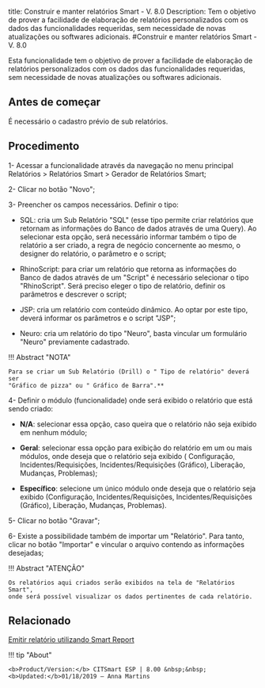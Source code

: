 title: Construir e manter relatórios Smart - V. 8.0
Description: Tem o objetivo de prover a facilidade de elaboração de relatórios personalizados com os dados das funcionalidades requeridas, sem necessidade de novas atualizações ou softwares adicionais.
#Construir e manter relatórios Smart - V. 8.0

Esta funcionalidade tem o objetivo de prover a facilidade de elaboração de
relatórios personalizados com os dados das funcionalidades requeridas, sem
necessidade de novas atualizações ou softwares adicionais.

Antes de começar
--------------------

É necessário o cadastro prévio de sub relatórios.

Procedimento
----------------

1-  Acessar a funcionalidade através da navegação no menu principal Relatórios
    \> Relatórios Smart \> Gerador de Relatórios Smart;

2-  Clicar no botão "Novo";

3-  Preencher os campos necessários. Definir o tipo:

   +  SQL: cria um Sub Relatório "SQL" (esse tipo permite criar relatórios que
      retornam as informações do Banco de dados através de uma Query). Ao
      selecionar esta opção, será necessário informar também o tipo de
      relatório a ser criado, a regra de negócio concernente ao mesmo, o
      designer do relatório, o parâmetro e o script;

   +  RhinoScript: para criar um relatório que retorna as informações do Banco
      de dados através de um "Script" é necessário selecionar o tipo
      "RhinoScript". Será preciso eleger o tipo de relatório, definir os
      parâmetros e descrever o script;

   +  JSP: cria um relatório com conteúdo dinâmico. Ao optar por este tipo,
      deverá informar os parâmetros e o script "JSP";

   +  Neuro: cria um relatório do tipo "Neuro", basta vincular um formulário
      "Neuro" previamente cadastrado.

!!! Abstract "NOTA"

    Para se criar um Sub Relatório (Drill) o " Tipo de relatório" deverá ser
    "Gráfico de pizza" ou " Gráfico de Barra".**


4-  Definir o módulo (funcionalidade) onde será exibido o relatório que está
    sendo criado:

  +   **N/A**: selecionar essa opção, caso queira que o relatório não seja exibido
      em nenhum módulo;

  +   **Geral**: selecionar essa opção para exibição do relatório em um ou mais
      módulos, onde deseja que o relatório seja exibido ( Configuração,
      Incidentes/Requisições, Incidentes/Requisições (Gráfico), Liberação,
      Mudanças, Problemas);

  +   **Específico**: selecione um único módulo onde deseja que o relatório seja
      exibido (Configuração, Incidentes/Requisições, Incidentes/Requisições
      (Gráfico), Liberação, Mudanças, Problemas).

5-  Clicar no botão "Gravar";

6-  Existe a possibilidade também de importar um "Relatório". Para tanto, clicar
    no botão "Importar" e vincular o arquivo contendo as informações desejadas;


!!! Abstract "ATENÇÃO"

    Os relatórios aqui criados serão exibidos na tela de "Relatórios Smart",
    onde será possível visualizar os dados pertinentes de cada relatório.


Relacionado
-------

[Emitir relatório utilizando Smart Report](/pt-br/citsmart-esp-8/additional-features/reports/create/smart-reports/configuration/create-smart-report.html)


!!! tip "About"

    <b>Product/Version:</b> CITSmart ESP | 8.00 &nbsp;&nbsp;
    <b>Updated:</b>01/18/2019 – Anna Martins
